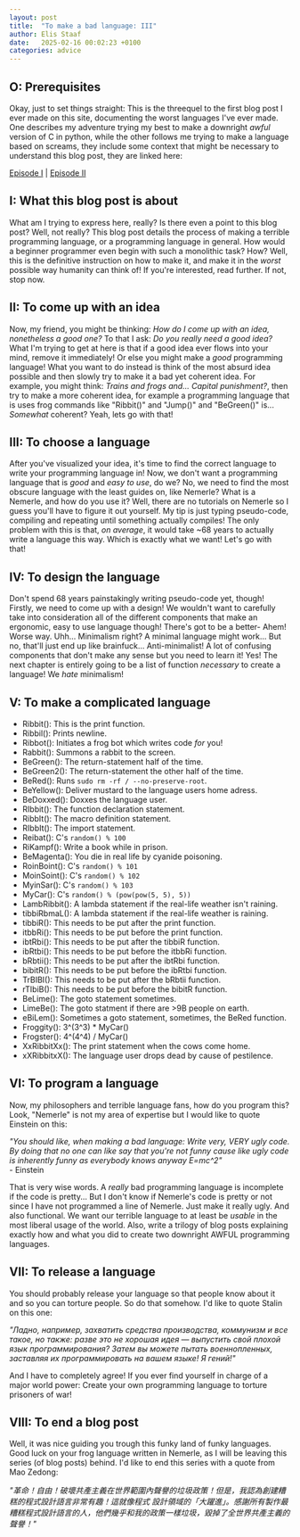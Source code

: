 ```yaml
---
layout: post
title:  "To make a bad language: III"
author: Elis Staaf
date:   2025-02-16 00:02:23 +0100
categories: advice
---
```


## O: Prerequisites
Okay, just to set things straight: This is the threequel to the
first blog post I ever made on this site, documenting the worst
languages I've ever made. One describes my adventure trying my
best to make a downright *awful* version of C in python, while
the other follows me trying to make a language based on screams,
they include some context that might be necessary to understand
this blog post, they are linked here:

[Episode I](https://elisstaaf.github.io/projects/2025/01/01/worst-language.html) | [Episode II](https://elisstaaf.github.io/projects/2025/01/04/worst-language-sequel.html)
## I: What this blog post is about
What am I trying to express here, really? Is there even a point
to this blog post? Well, not really? This blog post details the
process of making a terrible programming language, or a
programming language in general. How would a beginner programmer
even begin with such a monolithic task? How? Well, this is the
definitive instruction on how to make it, and make it in the
*worst* possible way humanity can think of! If you're interested,
read further. If not, stop now.

## II: To come up with an idea
Now, my friend, you might be thinking: *How do I come up with
an idea, nonetheless a good one?* To that I ask: *Do you
really need a good idea?* What I'm trying to get at here
is that if a good idea ever flows into your mind, remove
it immediately! Or else you might make a *good* programming
language! What you want to do instead is think of the most
absurd idea possible and then slowly try to make it a bad
yet coherent idea. For example, you might think: *Trains
and frogs and... Capital punishment?*, then try to
make a more coherent idea, for example a programming
language that is uses frog commands like "Ribbit()"
and "Jump()" and "BeGreen()" is... *Somewhat*
coherent? Yeah, lets go with that!

## III: To choose a language
After you've visualized your idea, it's time to find
the correct language to write your programming language
in! Now, we don't want a programming language that is
*good* and *easy to use*, do we? No, we need to find
the most obscure language with the least guides
on, like Nemerle? What is a Nemerle, and how do
you use it? Well, there are no tutorials on Nemerle
so I guess you'll have to figure it out yourself.
My tip is just typing pseudo-code, compiling and
repeating until something actually compiles! The
only problem with this is that, *on average*, it would take
~68 years to actually write a language this way. Which
is exactly what we want! Let's go with that!

## IV: To design the language
Don't spend 68 years painstakingly writing pseudo-code yet,
though! Firstly, we need to come up with a design! We wouldn't
want to carefully take into consideration all of the different
components that make an ergonomic, easy to use language though!
There's got to be a better- Ahem! Worse way. Uhh... Minimalism
right? A minimal language might work... But no, that'll just
end up like brainfuck... Anti-minimalist! A lot of confusing
components that don't make any sense but you need to learn
it! Yes! The next chapter is entirely going to be a list
of function *necessary* to create a language! We *hate*
minimalism!

## V: To make a complicated language
* Ribbit():      This is the print function.
* Ribbil():      Prints newline.
* Ribbot():      Initiates a frog bot which writes code *for* you!
* Rabbit():      Summons a rabbit to the screen.
* BeGreen():     The return-statement half of the time.
* BeGreen2():    The return-statement the other half of the time.
* BeRed():       Runs ``sudo rm -rf / --no-preserve-root``.
* BeYellow():    Deliver mustard to the language users home adress.
* BeDoxxed():    Doxxes the language user.
* RIbbit():      The function declaration statement.
* RibbIt():      The macro definition statement.
* RIbbIt():      The import statement.
* Reibat():      C's ``random() % 100``
* RiKampf():     Write a book while in prison.
* BeMagenta():   You die in real life by cyanide poisoning.
* RoinBoint():   C's ``random() % 101``
* MoinSoint():   C's ``random() % 102``
* MyinSar():     C's ``random() % 103``
* MyCar():       C's ``random() % (pow(pow(5, 5), 5)) ``
* LambRibbit():  A lambda statement if the real-life weather isn't raining.
* tibbiRbmaL():  A lambda statement if the real-life weather is raining.
* tibbiR():      This needs to be put after the print function.
* itbbRi():      This needs to be put before the print function.
* ibtRbi():      This needs to be put after the tibbiR function.
* ibRtbi():      This needs to be put before the itbbRi function.
* bRbtii():      This needs to be put after the ibtRbi function.
* bibitR():      This needs to be put before the ibRtbi function.
* TrBIBI():      This needs to be put after the bRbtii function.
* rTIbiB():      This needs to be put before the bibitR function.
* BeLime():      The goto statement sometimes.
* LimeBe():      The goto statment if there are >9B people on earth.
* eBiLem():      Sometimes a goto statement, sometimes, the BeRed function.
* Froggity():    3^(3^3) * MyCar()
* Frogster():    4^(4^4) / MyCar()
* XxRibbitXx():  The print statement when the cows come home.
* xXRibbitxX():  The language user drops dead by cause of pestilence.

## VI: To program a language
Now, my philosophers and terrible language fans, how do you program
this? Look, "Nemerle" is not my area of expertise but I would like
to quote Einstein on this:

*"You should like, when making a bad language: Write very, VERY ugly
code. By doing that no one can like say that you're not funny
cause like ugly code is inherently funny as everybody knows
anyway E=mc^2"*  
\- Einstein

That is very wise words. A *really* bad programming language is
incomplete if the code is pretty... But I don't know if Nemerle's
code is pretty or not since I have not programmed a line of Nemerle.
Just make it really ugly. And also functional. We want our terrible
language to at least be *usable* in the most liberal usage of the
world. Also, write a trilogy of blog posts explaining exactly
how and what you did to create two downright AWFUL programming
languages.

## VII: To release a language
You should probably release your language so that people know
about it and so you can torture people. So do that somehow.
I'd like to quote Stalin on this one:

*"Ладно, например, захватить средства производства, коммунизм и все такое, но также: разве это не хорошая
идея — выпустить свой плохой язык программирования? Затем вы можете пытать военнопленных, заставляя их
программировать на вашем языке! Я гений!"*

And I have to completely agree! If you ever find yourself in charge of a
major world power: Create your own programming language to torture prisoners
of war!

## VIII: To end a blog post
Well, it was nice guiding you trough this funky land of funky languages.
Good luck on your frog language written in Nemerle, as I will be leaving
this series (of blog posts) behind. I'd like to end this series with
a quote from Mao Zedong:

*"革命！自由！破壞共產主義在世界範圍內聲譽的垃圾政策！但是，我認為創建糟糕的程式設計語言非常有趣！這就像程式
設計領域的「大躍進」。感謝所有製作最糟糕程式設計語言的人，他們幾乎和我的政策一樣垃圾，毀掉了全世界共產主義的
聲譽！"*
